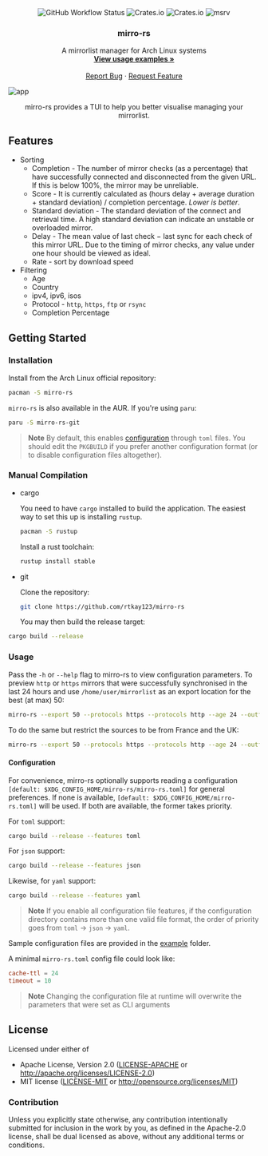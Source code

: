 <div align="center">
  <img alt="GitHub Workflow Status" src="https://img.shields.io/github/actions/workflow/status/rtkay123/mirro-rs/ci.yml?label=build">
  <img alt="Crates.io" src="https://img.shields.io/crates/l/mirro-rs">
  <img alt="Crates.io" src="https://img.shields.io/crates/v/mirro-rs">
  <img alt="msrv" src="https://img.shields.io/badge/msrv-1.71.0-blue"/>
</div>
<h3 align="center">mirro-rs</h3>
<p align="center">
A mirrorlist manager for Arch Linux systems
<br />
<a href="#usage"><strong>View usage examples »</strong></a>
<br />
<br />
<a href="https://github.com/rtkay123/mirro-rs/issues">Report Bug</a>
·
<a href="https://github.com/rtkay123/mirro-rs/issues">Request Feature</a>
</p>

![app](https://github.com/rtkay123/mirro-rs/assets/70331483/03acce81-6dd5-4fc8-b9a1-1709762d53b6)

<p align="center">mirro-rs provides a TUI to help you better visualise managing your mirrorlist.</p>

## Features

- Sorting
  - Completion - The number of mirror checks (as a percentage) that have successfully connected and disconnected from the given URL. If this is below 100%, the mirror may be unreliable.
  - Score - It is currently calculated as (hours delay + average duration + standard deviation) / completion percentage. _Lower is better_.
  - Standard deviation - The standard deviation of the connect and retrieval time. A high standard deviation can indicate an unstable or overloaded mirror.
  - Delay - The mean value of last check − last sync for each check of this mirror URL. Due to the timing of mirror checks, any value under one hour should be viewed as ideal.
  - Rate - sort by download speed
- Filtering
  - Age
  - Country
  - ipv4, ipv6, isos
  - Protocol - `http`, `https`, `ftp` or `rsync`
  - Completion Percentage

## Getting Started

### Installation

Install from the Arch Linux official repository:

```sh
pacman -S mirro-rs
```

`mirro-rs` is also available in the AUR. If you're using `paru`:

```sh
paru -S mirro-rs-git
```

> **Note**
> By default, this enables [configuration](#configuration) through `toml` files. You should edit the `PKGBUILD` if you prefer another configuration format (or to disable configuration files altogether).

### Manual Compilation

- cargo

  You need to have `cargo` installed to build the application. The easiest way to set this up is installing `rustup`.

  ```sh
  pacman -S rustup
  ```

  Install a rust toolchain:

  ```sh
  rustup install stable
  ```

- git

  Clone the repository:

  ```sh
  git clone https://github.com/rtkay123/mirro-rs
  ```

  You may then build the release target:

```sh
cargo build --release
```

### Usage

Pass the `-h` or `--help` flag to mirro-rs to view configuration parameters.
To preview `http` or `https` mirrors that were successfully synchronised in the last 24 hours and use `/home/user/mirrorlist` as an export location for the best (at max) 50:

```sh
mirro-rs --export 50 --protocols https --protocols http --age 24 --outfile "/home/user/mirrorlist"
```

To do the same but restrict the sources to be from France and the UK:

```sh
mirro-rs --export 50 --protocols https --protocols http --age 24 --outfile "/home/user/mirrorlist" -c France -c "United Kingdom"
```

#### Configuration

For convenience, mirro-rs optionally supports reading a configuration `[default: $XDG_CONFIG_HOME/mirro-rs/mirro-rs.toml]` for general preferences. If none is available, `[default: $XDG_CONFIG_HOME/mirro-rs.toml]` will be used. If both are available, the former takes priority.

For `toml` support:

```sh
cargo build --release --features toml
```

For `json` support:

```sh
cargo build --release --features json
```

Likewise, for `yaml` support:

```sh
cargo build --release --features yaml
```

> **Note**
> If you enable all configuration file features, if the configuration directory contains more than one valid file format, the order of priority goes from `toml` -> `json` -> `yaml`.

Sample configuration files are provided in the [example](example) folder.

A minimal `mirro-rs.toml` config file could look like:

```toml
cache-ttl = 24
timeout = 10
```

> **Note**
> Changing the configuration file at runtime will overwrite the parameters that were set as CLI arguments

## License

Licensed under either of

- Apache License, Version 2.0 ([LICENSE-APACHE](LICENSE-APACHE) or http://apache.org/licenses/LICENSE-2.0)
- MIT license ([LICENSE-MIT](LICENSE-MIT) or http://opensource.org/licenses/MIT)

### Contribution

Unless you explicitly state otherwise, any contribution intentionally submitted
for inclusion in the work by you, as defined in the Apache-2.0 license, shall
be dual licensed as above, without any additional terms or conditions.
